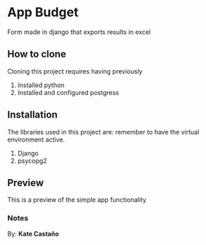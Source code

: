 # App Budget
Form made in django that exports results in excel

## How to clone

Cloning this project requires having previously

1. Installed python
2. Installed and configured postgress

## Installation

The libraries used in this project are: remember to have the virtual environment active.

1. Django
2. psycopg2

## Preview

This is a preview of the simple app functionality

### Notes

By: **Kate Castaño**